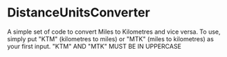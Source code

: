 # DistanceUnitsConverter
A simple set of code to convert Miles to Kilometres and vice versa.
To use, simply put "KTM" (kilometres to miles) or "MTK" (miles to kilometres) as your first input.
"KTM" AND "MTK" MUST BE IN UPPERCASE